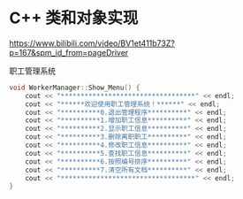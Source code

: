 # C++ 类和对象实现

https://www.bilibili.com/video/BV1et411b73Z?p=167&spm_id_from=pageDriver

职工管理系统

```c++
void WorkerManager::Show_Menu() {
	cout << "**********************************" << endl;
	cout << "******欢迎使用职工管理系统！******" << endl;
	cout << "**********0.退出管理程序**********" << endl;
	cout << "**********1.增加职工信息**********" << endl;
	cout << "**********2.显示职工信息**********" << endl;
	cout << "**********3.删除离职职工**********" << endl;
	cout << "**********4.修改职工信息**********" << endl;
	cout << "**********5.查找职工信息**********" << endl;
	cout << "**********6.按照编号排序**********" << endl;
	cout << "**********7.清空所有文档**********" << endl;
	cout << "**********************************" << endl;
}
```


